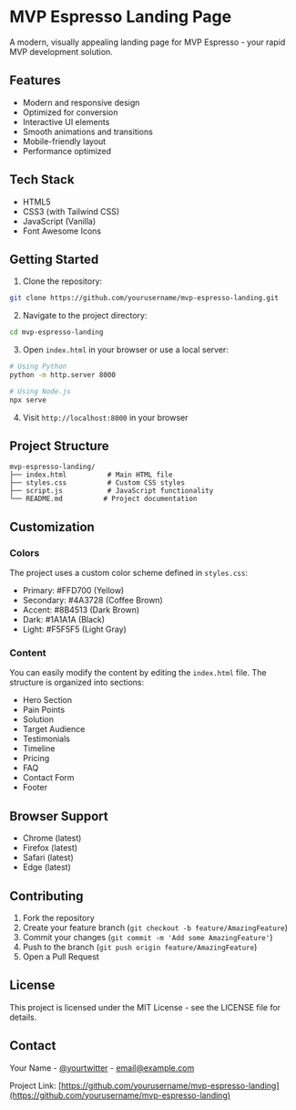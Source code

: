 # MVP Espresso Landing Page

A modern, visually appealing landing page for MVP Espresso - your rapid MVP development solution.

## Features

- Modern and responsive design
- Optimized for conversion
- Interactive UI elements
- Smooth animations and transitions
- Mobile-friendly layout
- Performance optimized

## Tech Stack

- HTML5
- CSS3 (with Tailwind CSS)
- JavaScript (Vanilla)
- Font Awesome Icons

## Getting Started

1. Clone the repository:
```bash
git clone https://github.com/yourusername/mvp-espresso-landing.git
```

2. Navigate to the project directory:
```bash
cd mvp-espresso-landing
```

3. Open `index.html` in your browser or use a local server:
```bash
# Using Python
python -m http.server 8000

# Using Node.js
npx serve
```

4. Visit `http://localhost:8000` in your browser

## Project Structure

```
mvp-espresso-landing/
├── index.html          # Main HTML file
├── styles.css          # Custom CSS styles
├── script.js           # JavaScript functionality
└── README.md          # Project documentation
```

## Customization

### Colors
The project uses a custom color scheme defined in `styles.css`:
- Primary: #FFD700 (Yellow)
- Secondary: #4A3728 (Coffee Brown)
- Accent: #8B4513 (Dark Brown)
- Dark: #1A1A1A (Black)
- Light: #F5F5F5 (Light Gray)

### Content
You can easily modify the content by editing the `index.html` file. The structure is organized into sections:
- Hero Section
- Pain Points
- Solution
- Target Audience
- Testimonials
- Timeline
- Pricing
- FAQ
- Contact Form
- Footer

## Browser Support

- Chrome (latest)
- Firefox (latest)
- Safari (latest)
- Edge (latest)

## Contributing

1. Fork the repository
2. Create your feature branch (`git checkout -b feature/AmazingFeature`)
3. Commit your changes (`git commit -m 'Add some AmazingFeature'`)
4. Push to the branch (`git push origin feature/AmazingFeature`)
5. Open a Pull Request

## License

This project is licensed under the MIT License - see the LICENSE file for details.

## Contact

Your Name - [@yourtwitter](https://twitter.com/yourtwitter) - email@example.com

Project Link: [https://github.com/yourusername/mvp-espresso-landing](https://github.com/yourusername/mvp-espresso-landing) 